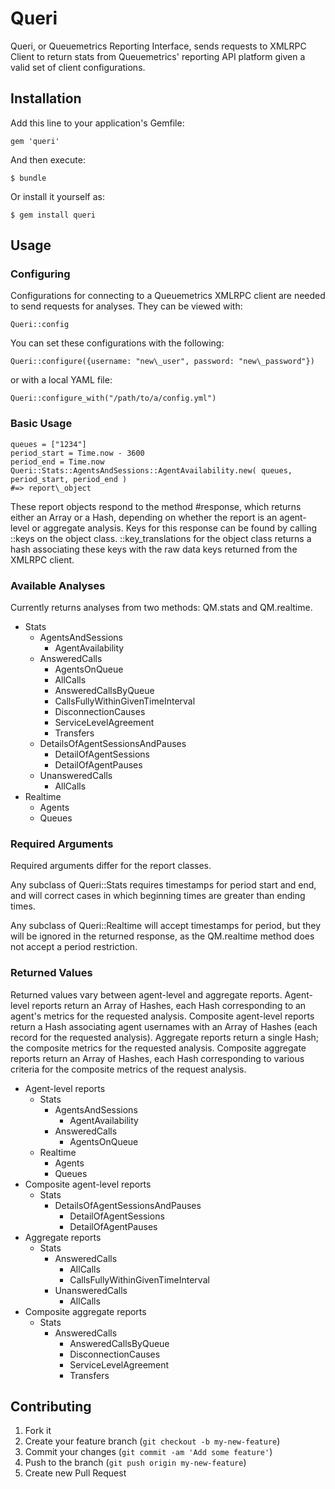 # Queri

Queri, or Queuemetrics Reporting Interface, sends requests to XMLRPC Client to return stats from Queuemetrics' reporting API platform given a valid set of client configurations.

## Installation

Add this line to your application's Gemfile:

    gem 'queri'

And then execute:

    $ bundle

Or install it yourself as:

    $ gem install queri

## Usage

### Configuring

Configurations for connecting to a Queuemetrics XMLRPC client are needed to send requests for analyses. They can be viewed with:

    Queri::config

You can set these configurations with the following:

    Queri::configure({username: "new\_user", password: "new\_password"})

or with a local YAML file:

    Queri::configure_with("/path/to/a/config.yml")

### Basic Usage

    queues = ["1234"]
    period_start = Time.now - 3600
    period_end = Time.now
    Queri::Stats::AgentsAndSessions::AgentAvailability.new( queues, period_start, period_end )
    #=> report\_object

These report objects respond to the method #response, which returns either an Array or a Hash, depending on whether the report is an agent-level or aggregate analysis.
Keys for this response can be found by calling ::keys on the object class. ::key\_translations for the object class returns a hash associating these keys with the raw data keys returned from the XMLRPC client.

### Available Analyses

Currently returns analyses from two methods: QM.stats and QM.realtime.
  * Stats
    * AgentsAndSessions
      * AgentAvailability
    * AnsweredCalls
      * AgentsOnQueue
      * AllCalls
      * AnsweredCallsByQueue
      * CallsFullyWithinGivenTimeInterval
      * DisconnectionCauses
      * ServiceLevelAgreement
      * Transfers
    * DetailsOfAgentSessionsAndPauses
      * DetailOfAgentSessions
      * DetailOfAgentPauses
    * UnansweredCalls
      * AllCalls
  * Realtime
    * Agents
    * Queues

### Required Arguments

Required arguments differ for the report classes.

Any subclass of Queri::Stats requires timestamps for period start and end, and will correct cases in which beginning times are greater than ending times.

Any subclass of Queri::Realtime will accept timestamps for period, but they will be ignored in the returned response, as the QM.realtime method does not accept a period restriction.

### Returned Values

Returned values vary between agent-level and aggregate reports.
Agent-level reports return an Array of Hashes, each Hash corresponding to an agent's metrics for the requested analysis.
Composite agent-level reports return a Hash associating agent usernames with an Array of Hashes (each record for the requested analysis).
Aggregate reports return a single Hash; the composite metrics for the requested analysis.
Composite aggregate reports return an Array of Hashes, each Hash corresponding to various criteria for the composite metrics of the request analysis.
  * Agent-level reports
    * Stats
      * AgentsAndSessions
        * AgentAvailability
      * AnsweredCalls
        * AgentsOnQueue
    * Realtime
      * Agents
      * Queues
  * Composite agent-level reports
    * Stats
      * DetailsOfAgentSessionsAndPauses
        * DetailOfAgentSessions
        * DetailOfAgentPauses
  * Aggregate reports
    * Stats
      * AnsweredCalls
        * AllCalls
        * CallsFullyWithinGivenTimeInterval
      * UnansweredCalls
        * AllCalls
  * Composite aggregate reports
    * Stats
      * AnsweredCalls
        * AnsweredCallsByQueue
        * DisconnectionCauses
        * ServiceLevelAgreement
        * Transfers

## Contributing

1. Fork it
2. Create your feature branch (`git checkout -b my-new-feature`)
3. Commit your changes (`git commit -am 'Add some feature'`)
4. Push to the branch (`git push origin my-new-feature`)
5. Create new Pull Request
